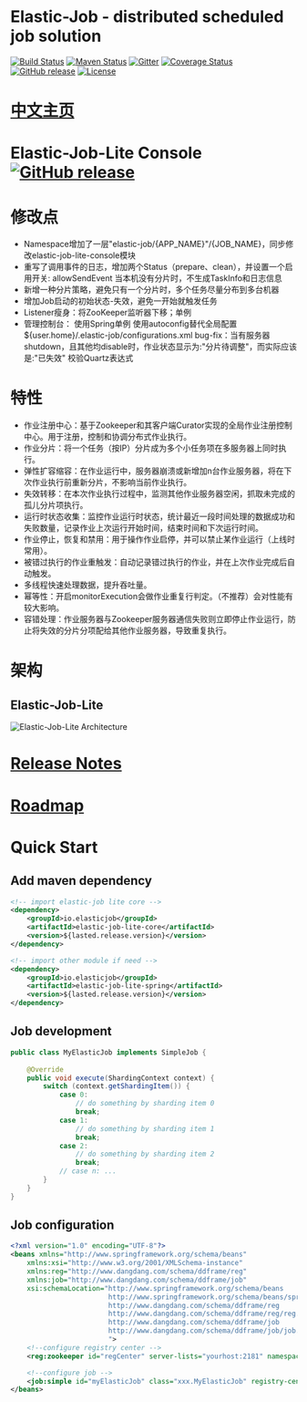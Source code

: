 # Elastic-Job - distributed scheduled job solution

[![Build Status](https://secure.travis-ci.org/elasticjob/elastic-job-lite.png?branch=master)](https://travis-ci.org/elasticjob/elastic-job-lite)
[![Maven Status](https://maven-badges.herokuapp.com/maven-central/com.dangdang/elastic-job-lite/badge.svg)](https://maven-badges.herokuapp.com/maven-central/com.dangdang/elastic-job-lite)
[![Gitter](https://badges.gitter.im/Elastic-JOB/elastic-job-lite.svg)](https://gitter.im/Elastic-JOB/elasticjob?utm_source=badge&utm_medium=badge&utm_campaign=pr-badge)
[![Coverage Status](https://coveralls.io/repos/elasticjob/elastic-job/badge.svg?branch=master&service=github)](https://coveralls.io/github/elasticjob/elastic-job?branch=master)
[![GitHub release](https://img.shields.io/github/release/elasticjob/elastic-job.svg)](https://github.com/elasticjob/elastic-job/releases)
[![License](https://img.shields.io/badge/license-Apache%202-4EB1BA.svg)](https://www.apache.org/licenses/LICENSE-2.0.html)

# [中文主页](http://elasticjob.io/index_zh.html)

# Elastic-Job-Lite Console [![GitHub release](https://img.shields.io/badge/release-download-orange.svg)](https://elasticjob.io/dist/elastic-job-lite-console-2.1.5.tar.gz)

# 修改点

* Namespace增加了一层"elastic-job/{APP_NAME}"/{JOB_NAME}，同步修改elastic-job-lite-console模块
* 重写了调用事件的日志，增加两个Status（prepare、clean），并设置一个启用开关: allowSendEvent
     当本机没有分片时，不生成TaskInfo和日志信息
* 新增一种分片策略，避免只有一个分片时，多个任务尽量分布到多台机器
* 增加Job启动的初始状态-失效，避免一开始就触发任务
* Listener瘦身：将ZooKeeper监听器下移；单例
* 管理控制台：
     使用Spring单例
     使用autoconfig替代全局配置 ${user.home}/.elastic-job/configurations.xml
     bug-fix：当有服务器shutdown，且其他均disable时，作业状态显示为:"分片待调整"，而实际应该是:"已失效"
     校验Quartz表达式

# 特性

* 作业注册中心：基于Zookeeper和其客户端Curator实现的全局作业注册控制中心。用于注册，控制和协调分布式作业执行。
* 作业分片：将一个任务（按IP）分片成为多个小任务项在多服务器上同时执行。
* 弹性扩容缩容：在作业运行中，服务器崩溃或新增加n台作业服务器，将在下次作业执行前重新分片，不影响当前作业执行。
* 失效转移：在本次作业执行过程中，监测其他作业服务器空闲，抓取未完成的孤儿分片项执行。
* 运行时状态收集：监控作业运行时状态，统计最近一段时间处理的数据成功和失败数量，记录作业上次运行开始时间，结束时间和下次运行时间。
* 作业停止，恢复和禁用：用于操作作业启停，并可以禁止某作业运行（上线时常用）。
* 被错过执行的作业重触发：自动记录错过执行的作业，并在上次作业完成后自动触发。
* 多线程快速处理数据，提升吞吐量。
* 幂等性：开启monitorExecution会做作业重复行判定。（不推荐）会对性能有较大影响。
* 容错处理：作业服务器与Zookeeper服务器通信失败则立即停止作业运行，防止将失效的分片分项配给其他作业服务器，导致重复执行。

# 架构

## Elastic-Job-Lite

![Elastic-Job-Lite Architecture](http://elasticjob.io/docs/elastic-job-lite/img/architecture/elastic_job_lite.png)


# [Release Notes](https://github.com/elasticjob/elastic-job/releases)

# [Roadmap](ROADMAP.md)

# Quick Start

## Add maven dependency

```xml
<!-- import elastic-job lite core -->
<dependency>
    <groupId>io.elasticjob</groupId>
    <artifactId>elastic-job-lite-core</artifactId>
    <version>${lasted.release.version}</version>
</dependency>

<!-- import other module if need -->
<dependency>
    <groupId>io.elasticjob</groupId>
    <artifactId>elastic-job-lite-spring</artifactId>
    <version>${lasted.release.version}</version>
</dependency>
```
## Job development

```java
public class MyElasticJob implements SimpleJob {
    
    @Override
    public void execute(ShardingContext context) {
        switch (context.getShardingItem()) {
            case 0: 
                // do something by sharding item 0
                break;
            case 1: 
                // do something by sharding item 1
                break;
            case 2: 
                // do something by sharding item 2
                break;
            // case n: ...
        }
    }
}
```

## Job configuration

```xml
<?xml version="1.0" encoding="UTF-8"?>
<beans xmlns="http://www.springframework.org/schema/beans"
    xmlns:xsi="http://www.w3.org/2001/XMLSchema-instance"
    xmlns:reg="http://www.dangdang.com/schema/ddframe/reg"
    xmlns:job="http://www.dangdang.com/schema/ddframe/job"
    xsi:schemaLocation="http://www.springframework.org/schema/beans
                        http://www.springframework.org/schema/beans/spring-beans.xsd
                        http://www.dangdang.com/schema/ddframe/reg
                        http://www.dangdang.com/schema/ddframe/reg/reg.xsd
                        http://www.dangdang.com/schema/ddframe/job
                        http://www.dangdang.com/schema/ddframe/job/job.xsd
                        ">
    <!--configure registry center -->
    <reg:zookeeper id="regCenter" server-lists="yourhost:2181" namespace="dd-job" base-sleep-time-milliseconds="1000" max-sleep-time-milliseconds="3000" max-retries="3" />

    <!--configure job -->
    <job:simple id="myElasticJob" class="xxx.MyElasticJob" registry-center-ref="regCenter" cron="0/10 * * * * ?"   sharding-total-count="3" sharding-item-parameters="0=A,1=B,2=C" />
</beans>
```
